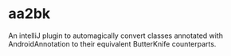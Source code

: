 # aa2bk

An intelliJ plugin to automagically convert classes annotated with AndroidAnnotation to their equivalent ButterKnife counterparts.
